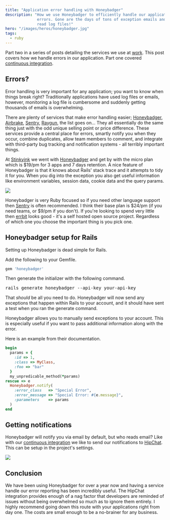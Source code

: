 ```yaml
---
title: "Application error handling with Honeybadger"
description: "How we use Honeybadger to efficiently handle our application
              errors. Gone are the days of tons of exception emails and hard to
              read log files!"
hero: "/images/heros/honeybadger.jpg"
tags:
  - ruby
---
```


Part two in a series of posts detailing the services we use at
[work][Stinkyink]. This post covers how we handle errors in our application.
Part one covered [continuous integration][Part1].


## Errors?

Error handling is very important for any application; you want to know when
things break right? Traditionally applications have used log files or emails,
however, monitoring a log file is cumbersome and suddenly getting thousands of
emails is overwhelming.

There are plenty of services that make error handling easier; [Honeybadger],
[Airbrake], [Sentry], [Raygun], the list goes on... They all essentially do
the same thing just with the odd unique selling point or price difference.
These services provide a central place for errors, smartly notify you when they
occur, combine duplicates, allow team members to comment, and integrate with
third-party bug tracking and notification systems - all terribly important
things.

At [Stinkyink] we went with [Honeybadger] and get by with the micro plan which
is $19/pm for 3 apps and 7 days retention. A nice feature of Honeybadger is
that it knows about Rails' stack trace and it attempts to tidy it for you. When
you dig into the exception you also get useful information like environment
variables, session data, cookie data and the query params.

<a href="//i.imgur.com/FnV1vMy.png" data-fluidbox><img
src="//i.imgur.com/FnV1vMy.png" class="figure"></a>

Honeybadger is very Ruby focused so if you need other language support then
[Sentry] is often recommended. I think their base plan is $24/pm (if you need
teams, or $9/pm if you don't). If you're looking to spend very little then
[errbit] looks good - it's a self hosted open source project. Regardless of
which one you choose the important thing is you pick one.

## Honeybadger setup for Rails

Setting up Honeybadger is dead simple for Rails.

Add the following to your Gemfile.

```ruby
gem 'honeybadger'
```

Then generate the initializer with the following command.

<pre>
rails generate honeybadger --api-key your-api-key
</pre>

That _should_ be all you need to do. Honeybadger will now send any exceptions
that happen within Rails to your account, and it should have sent a test when you
ran the generate command.

Honeybadger allows you to manually send exceptions to your account. This is
especially useful if you want to pass additional information along with the
error.

Here is an example from their documentation.

```ruby
begin
  params = {
    :id => 1,
    :class => MyClass,
    :foo => "bar"
  }
  my_unpredicable_method(*params)
rescue => e
  Honeybadger.notify(
    :error_class   => "Special Error",
    :error_message => "Special Error: #{e.message}",
    :parameters    => params
  )
end
```


## Getting notifications

Honeybadger will notify you via email by default, but who reads email? Like
with our [continuous integration][Part1] we like to send our notifications to
[HipChat]. This can be setup in the project's settings.

<img
src="//i.imgur.com/Aq8ooC9.png" class="figure center">

## Conclusion

We have been using Honeybadger for over a year now and having a service handle
our error reporting has been incredibly useful. The HipChat integration provides
enough of a nag factor that developers are reminded of issues without being
overwhelmed so much as to ignore them entirely. I highly recommend going down
this route with your applications right from day one. The costs are small enough
to be a no-brainer for any business.

[Stinkyink]:http://www.stinkyinkshop.co.uk
[Part1]:/blog/rails-continuous-integration-with-semaphore/
[Honeybadger]:https://www.honeybadger.io/
[Airbrake]:https://www.honeybadger.io/
[Sentry]:https://www.getsentry.com/
[Raygun]:http://raygun.io/
[errbit]:https://github.com/errbit/errbit/
[HipChat]:https://www.hipchat.com/
